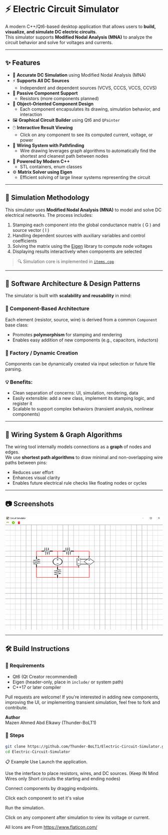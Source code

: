 # ⚡ Electric Circuit Simulator

A modern C++/Qt6-based desktop application that allows users to **build, visualize, and simulate DC electric circuits**.  
This simulator supports **Modified Nodal Analysis (MNA)** to analyze the circuit behavior and solve for voltages and currents.

---

## ✨ Features

- 🧮 **Accurate DC Simulation** using Modified Nodal Analysis (MNA)
- ⚡ **Supports All DC Sources**
  - Independent and dependent sources (VCVS, CCCS, VCCS, CCVS)
- 🔩 **Passive Component Support**
  - Resistors (more components planned)
- 🧱 **Object-Oriented Component Design**
  - Each component encapsulates its drawing, simulation behavior, and interaction
- 🖼️ **Graphical Circuit Builder** using Qt6 and `QPainter`
- 🖱️ **Interactive Result Viewing**
  - Click on any component to see its computed current, voltage, or power
- 🔄 **Wiring System with Pathfinding**
  - Wire drawing leverages graph algorithms to automatically find the shortest and cleanest path between nodes
- 🚀 **Powered by Modern C++**
  - STL containers, enum classes
- ⚙️ **Matrix Solver using Eigen**
  - Efficient solving of large linear systems representing the circuit

---

## 📐 Simulation Methodology

This simulator uses **Modified Nodal Analysis (MNA)** to model and solve DC electrical networks. The process includes:

1. Stamping each component into the global conductance matrix \( G \) and source vector \( I \)
2. Handling dependent sources with auxiliary variables and control coefficients
3. Solving the matrix using the [Eigen](https://eigen.tuxfamily.org/) library to compute node voltages
4. Displaying results interactively when components are selected

> 🔍 Simulation core is implemented in [`items.cpp`](./items.cpp)

---

## 🧱 Software Architecture & Design Patterns

The simulator is built with **scalability and reusability** in mind:

### 🧩 Component-Based Architecture
Each element (resistor, source, wire) is derived from a common `Component` base class:
- Promotes **polymorphism** for stamping and rendering
- Enables easy addition of new components (e.g., capacitors, inductors)

### 🔁 Factory / Dynamic Creation
Components can be dynamically created via input selection or future file parsing.

### 💡 Benefits:
- Clean separation of concerns: UI, simulation, rendering, data
- Easily extensible: add a new class, implement its stamping logic, and register it
- Scalable to support complex behaviors (transient analysis, nonlinear components)

---

## 📍 Wiring System & Graph Algorithms

The wiring tool internally models connections as a **graph** of nodes and edges.  
We use **shortest path algorithms** to draw minimal and non-overlapping wire paths between pins:

- Reduces user effort
- Enhances visual clarity
- Enables future electrical rule checks like floating nodes or cycles

---

## 📷 Screenshots

![image alt](https://github.com/Thunder-BoLT1/Electric-Circuit-Simulator/blob/d9874c56e58d5a6c3c06fc6019caf7f1b6c406bb/C1Sim.png)

---

## 🛠️ Build Instructions

### 🧾 Requirements

- Qt6 (Qt Creator recommended)
- Eigen (header-only, place in `include/` or system path)
- C++17 or later compiler

Pull requests are welcome!
If you're interested in adding new components, improving the UI, or implementing transient simulation, feel free to fork and contribute.

**Author**  
Mazen Ahmed Abd Elkawy (Thunder-BoLT1)

### 🧰 Steps

```bash
git clone https://github.com/Thunder-BoLT1/Electric-Circuit-Simulator.git
cd Electric-Circuit-Simulator
```

📋 Example Use
Launch the application.

Use the interface to place resistors, wires, and DC sources. (Keep IN Mind Wires only Short circuits the starting and ending nodes)

Connect components by dragging endpoints.

Click each component to set it's value

Run the simulation.

Click on any component after simulation to view its voltage or current.

All Icons are From https://www.flaticon.com/

